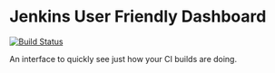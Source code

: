 Jenkins User Friendly Dashboard
=======

[![Build Status](https://travis-ci.org/alexnaish/jenkings.svg?branch=master)](https://travis-ci.org/alexnaish/jenkings)


An interface to quickly see just how your CI builds are doing.
